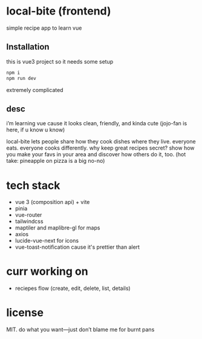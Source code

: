 # local-bite (frontend)

simple recipe app to learn vue

## Installation

this is vue3 project so it needs some setup

```bash
npm i
npm run dev
```
extremely complicated

## desc

i’m learning vue cause it looks clean, friendly, and kinda cute (jojo-fan is here, if u know u know)

local-bite lets people share how they cook dishes where they live.
everyone eats. everyone cooks differently. why keep great recipes secret?
show how you make your favs in your area and discover how others do it, too.
(hot take: pineapple on pizza is a big no-no)

# tech stack
- vue 3 (composition api) + vite
- pinia 
- vue-router
- tailwindcss 
- maptiler and maplibre-gl for maps
- axios
- lucide-vue-next for icons
- vue-toast-notification cause it's prettier than alert

# curr working on
- reciepes flow (create, edit, delete, list, details)

# license
MIT. do what you want—just don’t blame me for burnt pans